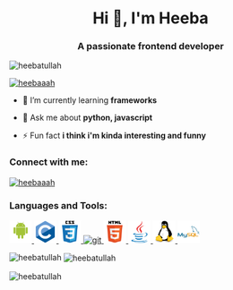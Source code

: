 <h1 align="center">Hi 👋, I'm Heeba</h1>
<h3 align="center">A passionate frontend developer</h3>

<p align="left"> <img src="https://komarev.com/ghpvc/?username=heebatullah&label=Profile%20views&color=0e75b6&style=flat" alt="heebatullah" /> </p>

<p align="left"> <a href="https://twitter.com/heebaaah" target="blank"><img src="https://img.shields.io/twitter/follow/heebaaah?logo=twitter&style=for-the-badge" alt="heebaaah" /></a> </p>

- 🌱 I’m currently learning **frameworks**

- 💬 Ask me about **python, javascript**

- ⚡ Fun fact **i think i'm kinda interesting and funny**

<h3 align="left">Connect with me:</h3>
<p align="left">
<a href="https://twitter.com/heebaaah" target="blank"><img align="center" src="https://raw.githubusercontent.com/rahuldkjain/github-profile-readme-generator/master/src/images/icons/Social/twitter.svg" alt="heebaaah" height="30" width="40" /></a>
</p>

<h3 align="left">Languages and Tools:</h3>
<p align="left"> <a href="https://developer.android.com" target="_blank" rel="noreferrer"> <img src="https://raw.githubusercontent.com/devicons/devicon/master/icons/android/android-original-wordmark.svg" alt="android" width="40" height="40"/> </a> <a href="https://www.cprogramming.com/" target="_blank" rel="noreferrer"> <img src="https://raw.githubusercontent.com/devicons/devicon/master/icons/c/c-original.svg" alt="c" width="40" height="40"/> </a> <a href="https://www.w3schools.com/css/" target="_blank" rel="noreferrer"> <img src="https://raw.githubusercontent.com/devicons/devicon/master/icons/css3/css3-original-wordmark.svg" alt="css3" width="40" height="40"/> </a> <a href="https://git-scm.com/" target="_blank" rel="noreferrer"> <img src="https://www.vectorlogo.zone/logos/git-scm/git-scm-icon.svg" alt="git" width="40" height="40"/> </a> <a href="https://www.w3.org/html/" target="_blank" rel="noreferrer"> <img src="https://raw.githubusercontent.com/devicons/devicon/master/icons/html5/html5-original-wordmark.svg" alt="html5" width="40" height="40"/> </a> <a href="https://www.java.com" target="_blank" rel="noreferrer"> <img src="https://raw.githubusercontent.com/devicons/devicon/master/icons/java/java-original.svg" alt="java" width="40" height="40"/> </a> <a href="https://www.linux.org/" target="_blank" rel="noreferrer"> <img src="https://raw.githubusercontent.com/devicons/devicon/master/icons/linux/linux-original.svg" alt="linux" width="40" height="40"/> </a> <a href="https://www.mysql.com/" target="_blank" rel="noreferrer"> <img src="https://raw.githubusercontent.com/devicons/devicon/master/icons/mysql/mysql-original-wordmark.svg" alt="mysql" width="40" height="40"/> </a> </p>

<p><img align="left" src="https://github-readme-stats.vercel.app/api/top-langs?username=heebatullah&show_icons=true&locale=en&layout=compact" alt="heebatullah" /></p>

<p>&nbsp;<img align="center" src="https://github-readme-stats.vercel.app/api?username=heebatullah&show_icons=true&locale=en" alt="heebatullah" /></p>

<p><img align="center" src="https://github-readme-streak-stats.herokuapp.com/?user=heebatullah&" alt="heebatullah" /></p>






